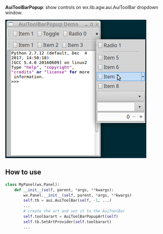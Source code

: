 **AuiToolBarPopup**: show controls on wx.lib.agw.aui.AuiToolBar dropdown window.

<img src="./images/demo.png"></img>

## How to use
```python
class MyPanel(wx.Panel):
    def __init__(self, parent, *args, **kwargs):
        wx.Panel.__init__(self, parent, *args, **kwargs)
        self.tb = aui.AuiToolBar(self, -1, ...)
        ...
        # create the art and set it to the AuiToolBar
        self.toolbarart = AuiToolBarPopupArt(self)
        self.tb.SetArtProvider(self.toolbarart)
        ...
```
